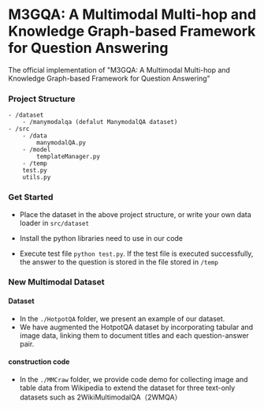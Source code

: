 # M3GQA: A Multimodal Multi-hop and Knowledge Graph-based Framework for Question Answering
The official implementation of "M3GQA: A Multimodal Multi-hop and Knowledge Graph-based Framework for Question Answering"

### Project Structure

```shell
- /dataset
	- /manymodalqa (defalut ManymodalQA dataset)
- /src
	- /data
		manymodalQA.py
	- /model
		templateManager.py
	- /temp
	test.py
	utils.py
```

### Get Started

- Place the dataset in the above project structure, or write your own data loader in `src/dataset`
- Install the python libraries need to use in our code

- Execute test file `python test.py`.  If the test file is executed successfully, the answer to the question is stored in the file stored in `/temp`

### New Multimodal Dataset

#### Dataset

- In the `./HotpotQA` folder, we present an example of our dataset. 
- We have augmented the HotpotQA dataset by incorporating tabular and image data, linking them to document titles and each question-answer pair. 

#### construction code

- In the `./MMCraw` folder, we provide code demo for collecting image and table data from Wikipedia to extend the dataset for three text-only datasets such as 2WikiMultimodalQA（2WMQA）
